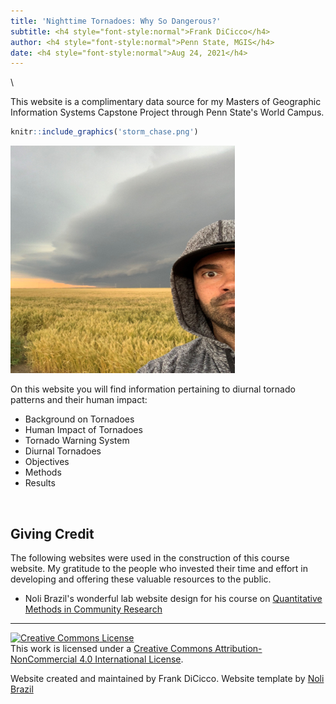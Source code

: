 ```yaml
---
title: 'Nighttime Tornadoes: Why So Dangerous?'
subtitle: <h4 style="font-style:normal">Frank DiCicco</h4>
author: <h4 style="font-style:normal">Penn State, MGIS</h4>
date: <h4 style="font-style:normal">Aug 24, 2021</h4>
---
```



<style>
p.comment {
background-color: #DBDBDB;
padding: 10px;
border: 1px solid black;
margin-left: 25px;
border-radius: 5px;
font-style: italic;
}

.figure {
   margin-top: 20px;
   margin-bottom: 20px;
}

h1.title {
  font-weight: bold;
  font-family: Arial;  
}

h2.title {
  font-family: Arial;  
}

</style>


<style type="text/css">
#TOC {
  font-size: 13px;
  font-family: Arial;
}
</style>

</style>



\


This website is a complimentary data source for my Masters of Geographic Information Systems Capstone Project through Penn State's World Campus. 


```r
knitr::include_graphics('storm_chase.png')
```

<img src="storm_chase.png" width="359" />


On this website you will find information pertaining to diurnal tornado patterns and their human impact:

* Background on Tornadoes
* Human Impact of Tornadoes 
* Tornado Warning System
* Diurnal Tornadoes
* Objectives
* Methods
* Results


<br>

## Giving Credit

The following websites were used in the construction of this course website. My gratitude to the people who invested their time and effort in developing and offering these valuable resources to the public.

* Noli Brazil's wonderful lab website design for his course on [Quantitative Methods in Community Research](https://crd150.github.io/index.html)





***
<a rel="license" href="http://creativecommons.org/licenses/by-nc/4.0/"><img alt="Creative Commons License" style="border-width:0" src="https://i.creativecommons.org/l/by-nc/4.0/88x31.png" /></a><br />This work is licensed under a <a rel="license" href="http://creativecommons.org/licenses/by-nc/4.0/">Creative Commons Attribution-NonCommercial 4.0 International License</a>.


Website created and maintained by Frank DiCicco. Website template by [Noli Brazil](https://nbrazil.faculty.ucdavis.edu/)
